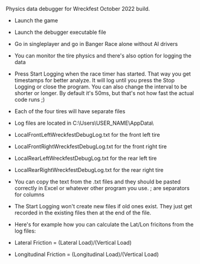 Physics data debugger for Wreckfest October 2022 build.

- Launch the game
- Launch the debugger executable file
- Go in singleplayer and go in Banger Race alone without AI drivers
- You can monitor the tire physics and there's also option for logging the data
- Press Start Logging when the race timer has started. That way you get timestamps for better analyze. It will log until you press the Stop Logging or close the program. You can also change the interval to be shorter or longer. By default it's 50ms, but that's not how fast the actual code runs ;)
- Each of the four tires will have separate files
- Log files are located in C:\Users\USER_NAME\AppData\
- LocalFrontLeftWreckfestDebugLog.txt for the front left tire
- LocalFrontRightWreckfestDebugLog.txt for the front right tire
- LocalRearLeftWreckfestDebugLog.txt for the rear left tire
- LocalRearRightWreckfestDebugLog.txt for the rear right tire

- You can copy the text from the .txt files and they should be pasted correctly in Excel or whatever other program you use. ; are separators for columns

- The Start Logging won't create new files if old ones exist. They just get recorded in the existing files then at the end of the file.

- Here's for example how you can calculate the Lat/Lon fricitons from the log files:

- Lateral Friction = (Lateral Load)/(Vertical Load)
- Longitudinal Friction = (Longitudinal Load)/(Vertical Load)
